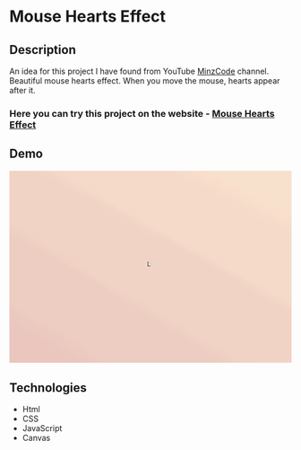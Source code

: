 # Mouse Hearts Effect

## Description
An idea for this project I have found from YouTube [MinzCode](https://www.youtube.com/watch?v=Ow1CwmBNi2s) channel. Beautiful mouse hearts effect. When you move the mouse, hearts appear after it.

### Here you can try this project on the website - [Mouse Hearts Effect](https://nathanbailie.github.io/Mouse-Hearts-Effect/ "Click to visit")

## Demo
<img src="https://github.com/NathanBailie/Mouse-Hearts-Effect/raw/main/demo/demo.gif" width="900" />

## Technologies
* Html
* CSS
* JavaScript
* Canvas